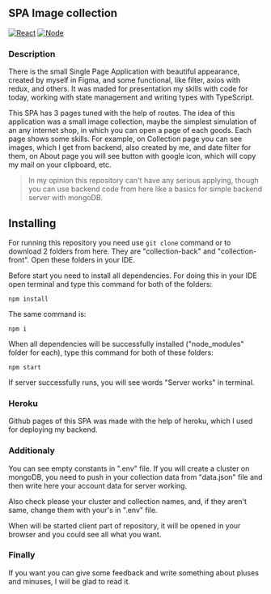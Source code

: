 ## SPA Image collection

[![React](https://img.shields.io/badge/React-20232A?style=for-the-badge&logo=react&logoColor=61DAFB)](https://reactjs.org)
[![Node](https://img.shields.io/badge/Node.js-43853D?style=for-the-badge&logo=node.js&logoColor=white)](https://nodejs.org/en/)

### Description

There is the small Single Page Application with beautiful appearance, created by myself in Figma, and some functional, like filter, axios with redux, and others. It was maded for presentation my skills with code for today, working with state management and writing types with TypeScript.

This SPA has 3 pages tuned with the help of routes. The idea of this application was a small image collection, maybe the simplest simulation of an any internet shop, in which you can open a page of each goods. Each page shows some skills. For example, on Collection page you can see images, which I get from backend, also created by me, and date filter for them, on About page you will see button with google icon, which will copy my mail on your clipboard, etc.

> In my opinion this repository can't have any serious applying, though you can use backend code from here like a basics for simple backend server with mongoDB.

## Installing

For running this repository you need use `git clone` command or to download 2 folders from here. They are "collection-back" and "collection-front". Open these folders in your IDE.

Before start you need to install all dependencies. For doing this in your IDE open terminal and type this command for both of the folders:

    npm install

The same command is:

    npm i

When all dependencies will be successfully installed ("node_modules" folder for each), type this command for both of these folders:

    npm start

If server successfully runs, you will see words "Server works" in terminal.

### Heroku

Github pages of this SPA was made with the help of heroku, which I used for deploying my backend.

### Additionaly

You can see empty constants in ".env" file. If you will create a cluster on mongoDB, you need to push in your collection data from "data.json" file and then write here your account data for server working.

Also check please your cluster and collection names, and, if they aren't same, change them with your's in ".env" file.

When will be started client part of repository, it will be opened in your browser and you could see all what you want.

### Finally

If you want you can give some feedback and write something about pluses and minuses, I wiil be glad to read it.
